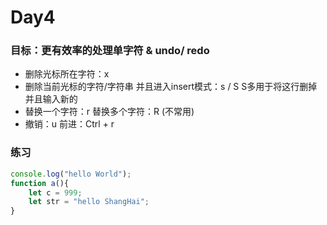 # Day4

### 目标：更有效率的处理单字符 & undo/ redo
- 删除光标所在字符：x
- 删除当前光标的字符/字符串 并且进入insert模式：s / S  S多用于将这行删掉并且输入新的
- 替换一个字符：r  替换多个字符：R (不常用)
- 撤销：u   前进：Ctrl + r

### 练习
```js
console.log("hello World");
function a(){
    let c = 999;
    let str = "hello ShangHai";
}
```